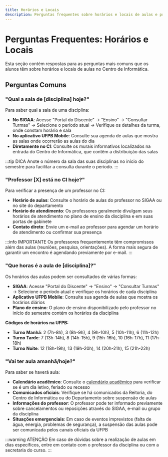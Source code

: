 ```yaml
---
title: Horários e Locais
description: Perguntas frequentes sobre horários e locais de aulas e professores
---
```


# Perguntas Frequentes: Horários e Locais

Esta seção contém respostas para as perguntas mais comuns que os alunos têm sobre horários e locais de aulas no Centro de Informática.

## Perguntas Comuns

### "Qual a sala de [disciplina] hoje?"

Para saber qual a sala de uma disciplina:

- **No SIGAA**: Acesse "Portal do Discente" → "Ensino" → "Consultar Turmas" → Selecione o período atual → Verifique os detalhes da turma, onde constam horário e sala
- **No aplicativo UFPB Mobile**: Consulte sua agenda de aulas que mostra as salas onde ocorrerão as aulas do dia
- **Diretamente no CI**: Consulte os murais informativos localizados na entrada do Centro de Informática, que contêm a distribuição das salas

:::tip DICA
Anote o número da sala das suas disciplinas no início do semestre para facilitar a consulta durante o período.
:::

### "Professor [X] está no CI hoje?"

Para verificar a presença de um professor no CI:

- **Horário de aulas**: Consulte o horário de aulas do professor no SIGAA ou no site do departamento
- **Horário de atendimento**: Os professores geralmente divulgam seus horários de atendimento no plano de ensino da disciplina e em suas portas de gabinete
- **Contato direto**: Envie um e-mail ao professor para agendar um horário de atendimento ou confirmar sua presença

:::info IMPORTANTE
Os professores frequentemente têm compromissos além das aulas (reuniões, pesquisa, orientações). A forma mais segura de garantir um encontro é agendando previamente por e-mail.
:::

### "Que horas é a aula de [disciplina]?"

Os horários das aulas podem ser consultados de várias formas:

- **SIGAA**: Acesse "Portal do Discente" → "Ensino" → "Consultar Turmas" → Selecione o período atual e verifique os horários de cada disciplina
- **Aplicativo UFPB Mobile**: Consulte sua agenda de aulas que mostra os horários diários
- **Plano de ensino**: O plano de ensino disponibilizado pelo professor no início do semestre contém os horários da disciplina

**Códigos de horários na UFPB:**
- **Turno Manhã**: 2 (7h-8h), 3 (8h-9h), 4 (9h-10h), 5 (10h-11h), 6 (11h-12h)
- **Turno Tarde**: 7 (13h-14h), 8 (14h-15h), 9 (15h-16h), 10 (16h-17h), 11 (17h-18h)
- **Turno Noite**: 12 (18h-19h), 13 (19h-20h), 14 (20h-21h), 15 (21h-22h)

### "Vai ter aula amanhã/hoje?"

Para saber se haverá aula:

- **Calendário acadêmico**: Consulte o [calendário acadêmico](/manual-do-aluno/calendario) para verificar se é um dia letivo, feriado ou recesso
- **Comunicados oficiais**: Verifique se há comunicados da Reitoria, do Centro de Informática ou do Departamento sobre suspensão de aulas
- **Informações do professor**: O professor pode ter informado previamente sobre cancelamentos ou reposições através do SIGAA, e-mail ou grupo da disciplina
- **Situações emergenciais**: Em caso de eventos imprevistos (falta de água, energia, problemas de segurança), a suspensão das aulas pode ser comunicada pelos canais oficiais da UFPB

:::warning ATENÇÃO
Em caso de dúvidas sobre a realização de aulas em dias específicos, entre em contato com o professor da disciplina ou com a secretaria do curso.
:::